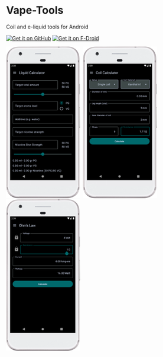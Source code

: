 # Vape-Tools
Coil and e-liquid tools for Android

[<img src="https://github.com/machiav3lli/oandbackupx/raw/034b226cea5c1b30eb4f6a6f313e4dadcbb0ece4/badge_github.png" alt="Get it on GitHub"
height="70">](https://github.com/geovnn/vape-tools/releases)
[<img src="https://fdroid.gitlab.io/artwork/badge/get-it-on.png"
     alt="Get it on F-Droid"
     height="70">](https://f-droid.org/packages/com.geovnn.vapetools/)

<p>
<img src="src/screenshot1.png" width="200" />&nbsp;  
<img src="src/screenshot2.png" width="200" />&nbsp;
<img src="src/screenshot3.png" width="200" />&nbsp;
</p>

